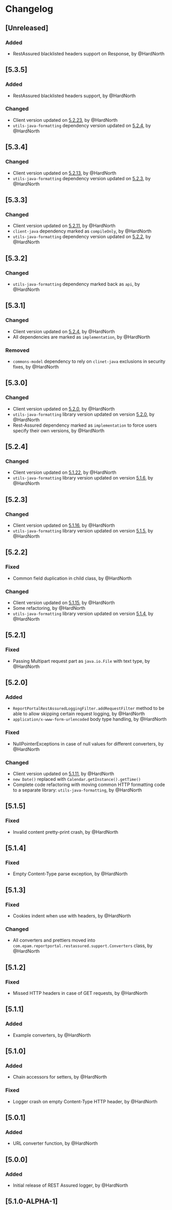 # Changelog

## [Unreleased]
### Added
- RestAssured blacklisted headers support on Response, by @HardNorth

## [5.3.5]
### Added
- RestAssured blacklisted headers support, by @HardNorth
### Changed
- Client version updated on [5.2.23](https://github.com/reportportal/client-java/releases/tag/5.2.23), by @HardNorth
- `utils-java-formatting` dependency version updated on [5.2.4](https://github.com/reportportal/utils-java-formatting/releases/tag/5.2.4), by @HardNorth

## [5.3.4]
### Changed
- Client version updated on [5.2.13](https://github.com/reportportal/client-java/releases/tag/5.2.13), by @HardNorth
- `utils-java-formatting` dependency version updated on [5.2.3](https://github.com/reportportal/utils-java-formatting/releases/tag/5.2.3), by @HardNorth

## [5.3.3]
### Changed
- Client version updated on [5.2.11](https://github.com/reportportal/client-java/releases/tag/5.2.11), by @HardNorth
- `client-java` dependency marked as `compileOnly`, by @HardNorth
- `utils-java-formatting` dependency version updated on [5.2.2](https://github.com/reportportal/utils-java-formatting/releases/tag/5.2.2), by @HardNorth

## [5.3.2]
### Changed
- `utils-java-formatting` dependency marked back as `api`, by @HardNorth

## [5.3.1]
### Changed
- Client version updated on [5.2.4](https://github.com/reportportal/client-java/releases/tag/5.2.4), by @HardNorth
- All dependencies are marked as `implementation`, by @HardNorth
### Removed
- `commons-model` dependency to rely on `clinet-java` exclusions in security fixes, by @HardNorth

## [5.3.0]
### Changed
- Client version updated on [5.2.0](https://github.com/reportportal/client-java/releases/tag/5.2.0), by @HardNorth
- `utils-java-formatting` library version updated on version [5.2.0](https://github.com/reportportal/utils-java-formatting/releases/tag/5.2.0), by @HardNorth
- Rest-Assured dependency marked as `implementation` to force users specify their own versions, by @HardNorth

## [5.2.4]
### Changed
- Client version updated on [5.1.22](https://github.com/reportportal/client-java/releases/tag/5.1.22), by @HardNorth
- `utils-java-formatting` library version updated on version [5.1.6](https://github.com/reportportal/utils-java-formatting/releases/tag/5.1.6), by @HardNorth

## [5.2.3]
### Changed
- Client version updated on [5.1.16](https://github.com/reportportal/client-java/releases/tag/5.1.16), by @HardNorth
- `utils-java-formatting` library version updated on version [5.1.5](https://github.com/reportportal/utils-java-formatting/releases/tag/5.1.5), by @HardNorth

## [5.2.2]
### Fixed
- Common field duplication in child class, by @HardNorth
### Changed
- Client version updated on [5.1.15](https://github.com/reportportal/client-java/releases/tag/5.1.15), by @HardNorth
- Some refactoring, by @HardNorth
- `utils-java-formatting` library version updated on version [5.1.4](https://github.com/reportportal/utils-java-formatting/releases/tag/5.1.4), by @HardNorth

## [5.2.1]
### Fixed
- Passing Multipart request part as `java.io.File` with text type, by @HardNorth

## [5.2.0]
### Added
- `ReportPortalRestAssuredLoggingFilter.addRequestFilter` method to be able to allow skipping certain request logging, by @HardNorth
- `application/x-www-form-urlencoded` body type handling, by @HardNorth
### Fixed
- NullPointerExceptions in case of null values for different converters, by @HardNorth
### Changed
- Client version updated on [5.1.11](https://github.com/reportportal/client-java/releases/tag/5.1.11), by @HardNorth
- `new Date()` replaced with `Calendar.getInstance().getTime()`
- Complete code refactoring with moving common HTTP formatting code to a separate library: `utils-java-formatting`, by @HardNorth

## [5.1.5]
### Fixed
- Invalid content pretty-print crash, by @HardNorth

## [5.1.4]
### Fixed
- Empty Content-Type parse exception, by @HardNorth

## [5.1.3]
### Fixed
- Cookies indent when use with headers, by @HardNorth
### Changed
- All converters and prettiers moved into `com.epam.reportportal.restassured.support.Converters` class, by @HardNorth

## [5.1.2]
### Fixed
- Missed HTTP headers in case of GET requests, by @HardNorth

## [5.1.1]
### Added
- Example converters, by @HardNorth

## [5.1.0]
### Added
- Chain accessors for setters, by @HardNorth
### Fixed
- Logger crash on empty Content-Type HTTP header, by @HardNorth

## [5.0.1]
### Added
- URL converter function, by @HardNorth

## [5.0.0]
### Added
- Initial release of REST Assured logger, by @HardNorth

## [5.1.0-ALPHA-1]
